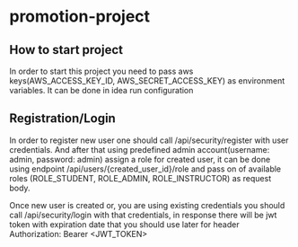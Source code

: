 # promotion-project

## How to start project
In order to start this project you need to pass aws keys(AWS_ACCESS_KEY_ID, AWS_SECRET_ACCESS_KEY) as environment variables.
It can be done in idea run configuration

## Registration/Login
In order to register new user one should call /api/security/register with user credentials. 
And after that using predefined admin account(username: admin, password: admin) assign a role for created user,
it can be done using endpoint /api/users/{created_user_id}/role 
and pass on of available roles (ROLE_STUDENT, ROLE_ADMIN, ROLE_INSTRUCTOR) as request body.

Once new user is created or, you are using existing credentials you should call /api/security/login with that credentials,
in response there will be jwt token with expiration date that you should use later for header Authorization: Bearer <JWT_TOKEN>
